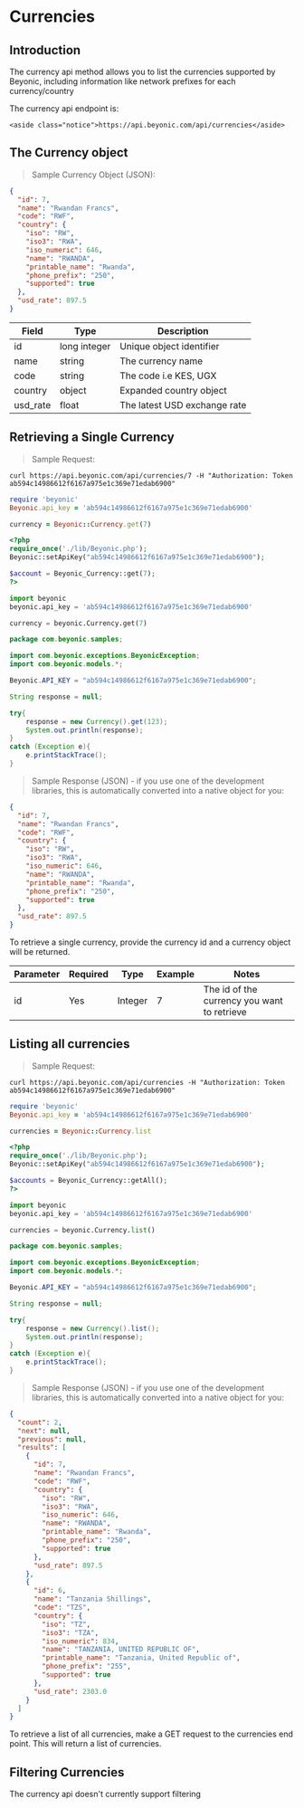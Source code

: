 # Currencies

## Introduction

The currency api method allows you to list the currencies supported by Beyonic, including information like network prefixes for each currency/country

The currency api endpoint is:

    <aside class="notice">https://api.beyonic.com/api/currencies</aside>

## The Currency object

> Sample Currency Object (JSON):

```json
{
  "id": 7,
  "name": "Rwandan Francs",
  "code": "RWF",
  "country": {
    "iso": "RW",
    "iso3": "RWA",
    "iso_numeric": 646,
    "name": "RWANDA",
    "printable_name": "Rwanda",
    "phone_prefix": "250",
    "supported": true
  },
  "usd_rate": 897.5
}
```

Field | Type | Description
----- | -----| ----
id | long integer | Unique object identifier
name | string | The currency name
code | string | The code i.e KES, UGX
country | object | Expanded country object
usd_rate | float | The latest USD exchange rate

## Retrieving a Single Currency

> Sample Request:

```shell
curl https://api.beyonic.com/api/currencies/7 -H "Authorization: Token ab594c14986612f6167a975e1c369e71edab6900"
```

```ruby
require 'beyonic'
Beyonic.api_key = 'ab594c14986612f6167a975e1c369e71edab6900'

currency = Beyonic::Currency.get(7)
```

```php
<?php
require_once('./lib/Beyonic.php');
Beyonic::setApiKey("ab594c14986612f6167a975e1c369e71edab6900");

$account = Beyonic_Currency::get(7);
?>
```

```python
import beyonic
beyonic.api_key = 'ab594c14986612f6167a975e1c369e71edab6900'

currency = beyonic.Currency.get(7)
```

```java
package com.beyonic.samples;

import com.beyonic.exceptions.BeyonicException;
import com.beyonic.models.*;

Beyonic.API_KEY = "ab594c14986612f6167a975e1c369e71edab6900";

String response = null;

try{
    response = new Currency().get(123);
    System.out.println(response);
}
catch (Exception e){
    e.printStackTrace();
}
```

> Sample Response (JSON) - if you use one of the development libraries, this is automatically converted into a native object for you:

```json
{
  "id": 7,
  "name": "Rwandan Francs",
  "code": "RWF",
  "country": {
    "iso": "RW",
    "iso3": "RWA",
    "iso_numeric": 646,
    "name": "RWANDA",
    "printable_name": "Rwanda",
    "phone_prefix": "250",
    "supported": true
  },
  "usd_rate": 897.5
}
```

To retrieve a single currency, provide the currency id and a currency object will be returned.

Parameter | Required | Type | Example | Notes
--------- | -------- | ---- | ------- | -----
id | Yes | Integer | 7 | The id of the currency you want to retrieve

## Listing all currencies

> Sample Request:

```shell
curl https://api.beyonic.com/api/currencies -H "Authorization: Token ab594c14986612f6167a975e1c369e71edab6900"
```

```ruby
require 'beyonic'
Beyonic.api_key = 'ab594c14986612f6167a975e1c369e71edab6900'

currencies = Beyonic::Currency.list
```

```php
<?php
require_once('./lib/Beyonic.php');
Beyonic::setApiKey("ab594c14986612f6167a975e1c369e71edab6900");

$accounts = Beyonic_Currency::getAll();
?>
```

```python
import beyonic
beyonic.api_key = 'ab594c14986612f6167a975e1c369e71edab6900'

currencies = beyonic.Currency.list()

```

```java
package com.beyonic.samples;

import com.beyonic.exceptions.BeyonicException;
import com.beyonic.models.*;

Beyonic.API_KEY = "ab594c14986612f6167a975e1c369e71edab6900";

String response = null;

try{
    response = new Currency().list();
    System.out.println(response);
}
catch (Exception e){
    e.printStackTrace();
}
```

> Sample Response (JSON)  - if you use one of the development libraries, this is automatically converted into a native object for you:

```json
{
  "count": 2,
  "next": null,
  "previous": null,
  "results": [
    {
      "id": 7,
      "name": "Rwandan Francs",
      "code": "RWF",
      "country": {
        "iso": "RW",
        "iso3": "RWA",
        "iso_numeric": 646,
        "name": "RWANDA",
        "printable_name": "Rwanda",
        "phone_prefix": "250",
        "supported": true
      },
      "usd_rate": 897.5
    },
    {
      "id": 6,
      "name": "Tanzania Shillings",
      "code": "TZS",
      "country": {
        "iso": "TZ",
        "iso3": "TZA",
        "iso_numeric": 834,
        "name": "TANZANIA, UNITED REPUBLIC OF",
        "printable_name": "Tanzania, United Republic of",
        "phone_prefix": "255",
        "supported": true
      },
      "usd_rate": 2303.0
    }
  ]
}
```

To retrieve a list of all currencies, make a GET request to the currencies end point. This will return a list of currencies.

## Filtering Currencies

The currency api doesn't currently support filtering